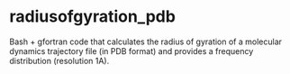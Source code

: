 # radiusofgyration_pdb
Bash + gfortran code that calculates the radius of gyration of a molecular dynamics trajectory file (in PDB format) and provides a frequency distribution (resolution 1A).
